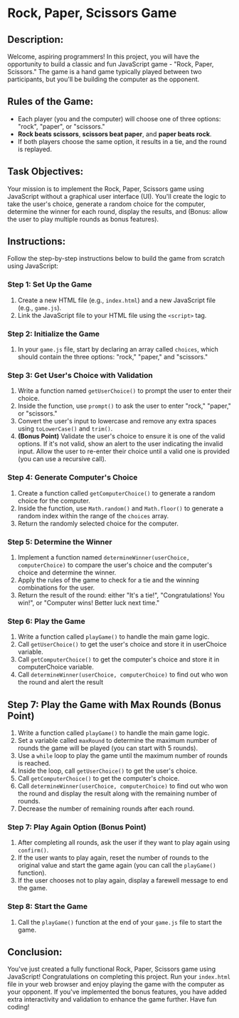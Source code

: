 # Rock, Paper, Scissors Game

## Description:
Welcome, aspiring programmers! In this project, you will have the opportunity to build a classic and fun JavaScript game - "Rock, Paper, Scissors."
The game is a hand game typically played between two participants, but you'll be building the computer as the opponent.

## Rules of the Game:
- Each player (you and the computer) will choose one of three options: "rock", "paper", or "scissors."
- **Rock beats scissors**, **scissors beat paper**, and **paper beats rock**.
- If both players choose the same option, it results in a tie, and the round is replayed.

## Task Objectives:
Your mission is to implement the Rock, Paper, Scissors game using JavaScript without a graphical user interface (UI). You'll create the logic to take the user's choice, generate a random choice for the computer, determine the winner for each round, display the results, and (Bonus: allow the user to play multiple rounds as bonus features).

## Instructions:
Follow the step-by-step instructions below to build the game from scratch using JavaScript:

### Step 1: Set Up the Game
1. Create a new HTML file (e.g., `index.html`) and a new JavaScript file (e.g., `game.js`).
2. Link the JavaScript file to your HTML file using the `<script>` tag.

### Step 2: Initialize the Game
1. In your `game.js` file, start by declaring an array called `choices`, which should contain the three options: "rock," "paper," and "scissors."

### Step 3: Get User's Choice with Validation 
1. Write a function named `getUserChoice()` to prompt the user to enter their choice.
2. Inside the function, use `prompt()` to ask the user to enter "rock," "paper," or "scissors."
3. Convert the user's input to lowercase and remove any extra spaces using `toLowerCase()` and `trim()`.
4. **(Bonus Point)** Validate the user's choice to ensure it is one of the valid options. If it's not valid, show an alert to the user indicating the invalid input. Allow the user to re-enter their choice until a valid one is provided (you can use a recursive call).

### Step 4: Generate Computer's Choice
1. Create a function called `getComputerChoice()` to generate a random choice for the computer.
2. Inside the function, use `Math.random()` and `Math.floor()` to generate a random index within the range of the `choices` array.
3. Return the randomly selected choice for the computer.

### Step 5: Determine the Winner
1. Implement a function named `determineWinner(userChoice, computerChoice)` to compare the user's choice and the computer's choice and determine the winner.
2. Apply the rules of the game to check for a tie and the winning combinations for the user.
3. Return the result of the round: either "It's a tie!", "Congratulations! You win!", or "Computer wins! Better luck next time."

### Step 6: Play the Game
1. Write a function called `playGame()` to handle the main game logic.
4. Call `getUserChoice()` to get the user's choice and store it in userChoice variable.
5. Call `getComputerChoice()` to get the computer's choice and store it in computerChoice variable.
6. Call `determineWinner(userChoice, computerChoice)` to find out who won the round and alert the result

## Step 7: Play the Game with Max Rounds **(Bonus Point)**
1. Write a function called `playGame()` to handle the main game logic.
2. Set a variable called `maxRound` to determine the maximum number of rounds the game will be played (you can start with 5 rounds).
3. Use a `while` loop to play the game until the maximum number of rounds is reached.
4. Inside the loop, call `getUserChoice()` to get the user's choice.
5. Call `getComputerChoice()` to get the computer's choice.
6. Call `determineWinner(userChoice, computerChoice)` to find out who won the round and display the result along with the remaining number of rounds.
7. Decrease the number of remaining rounds after each round.

### Step 7: Play Again Option **(Bonus Point)**
1. After completing all rounds, ask the user if they want to play again using `confirm()`.
2. If the user wants to play again, reset the number of rounds to the original value and start the game again (you can call the `playGame()` function).
3. If the user chooses not to play again, display a farewell message to end the game.

### Step 8: Start the Game
1. Call the `playGame()` function at the end of your `game.js` file to start the game.

## Conclusion:
You've just created a fully functional Rock, Paper, Scissors game using JavaScript! Congratulations on completing this project. Run your `index.html` file in your web browser and enjoy playing the game with the computer as your opponent. If you've implemented the bonus features, you have added extra interactivity and validation to enhance the game further. Have fun coding!

